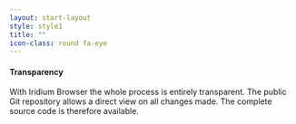 ```yaml
---
layout: start-layout
style: style1
title: ""
icon-class: round fa-eye
---
```


#### Transparency #
With Iridium Browser the whole process is entirely transparent. The public Git repository allows a direct view on all changes made. The complete source code is therefore available.